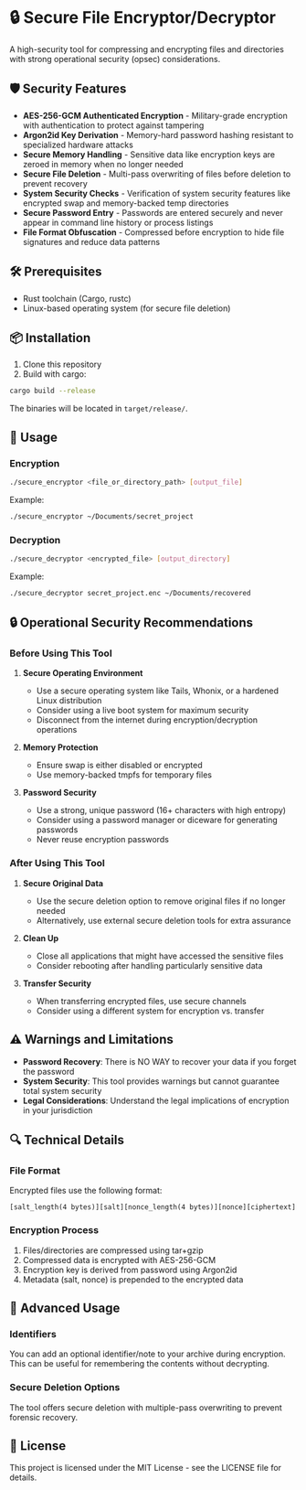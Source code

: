 # 🔒 Secure File Encryptor/Decryptor

A high-security tool for compressing and encrypting files and directories with strong operational security (opsec) considerations.

## 🛡️ Security Features

- **AES-256-GCM Authenticated Encryption** - Military-grade encryption with authentication to protect against tampering
- **Argon2id Key Derivation** - Memory-hard password hashing resistant to specialized hardware attacks
- **Secure Memory Handling** - Sensitive data like encryption keys are zeroed in memory when no longer needed
- **Secure File Deletion** - Multi-pass overwriting of files before deletion to prevent recovery
- **System Security Checks** - Verification of system security features like encrypted swap and memory-backed temp directories
- **Secure Password Entry** - Passwords are entered securely and never appear in command line history or process listings
- **File Format Obfuscation** - Compressed before encryption to hide file signatures and reduce data patterns

## 🛠️ Prerequisites

- Rust toolchain (Cargo, rustc)
- Linux-based operating system (for secure file deletion)

## 📦 Installation

1. Clone this repository
2. Build with cargo:

```bash
cargo build --release
```

The binaries will be located in `target/release/`.

## 🚀 Usage

### Encryption

```bash
./secure_encryptor <file_or_directory_path> [output_file]
```

Example:
```bash
./secure_encryptor ~/Documents/secret_project
```

### Decryption

```bash
./secure_decryptor <encrypted_file> [output_directory]
```

Example:
```bash
./secure_decryptor secret_project.enc ~/Documents/recovered
```

## 🔒 Operational Security Recommendations

### Before Using This Tool

1. **Secure Operating Environment**
   - Use a secure operating system like Tails, Whonix, or a hardened Linux distribution
   - Consider using a live boot system for maximum security
   - Disconnect from the internet during encryption/decryption operations

2. **Memory Protection**
   - Ensure swap is either disabled or encrypted
   - Use memory-backed tmpfs for temporary files

3. **Password Security**
   - Use a strong, unique password (16+ characters with high entropy)
   - Consider using a password manager or diceware for generating passwords
   - Never reuse encryption passwords

### After Using This Tool

1. **Secure Original Data**
   - Use the secure deletion option to remove original files if no longer needed
   - Alternatively, use external secure deletion tools for extra assurance

2. **Clean Up**
   - Close all applications that might have accessed the sensitive files
   - Consider rebooting after handling particularly sensitive data

3. **Transfer Security**
   - When transferring encrypted files, use secure channels
   - Consider using a different system for encryption vs. transfer

## ⚠️ Warnings and Limitations

- **Password Recovery**: There is NO WAY to recover your data if you forget the password
- **System Security**: This tool provides warnings but cannot guarantee total system security
- **Legal Considerations**: Understand the legal implications of encryption in your jurisdiction

## 🔍 Technical Details

### File Format

Encrypted files use the following format:
```
[salt_length(4 bytes)][salt][nonce_length(4 bytes)][nonce][ciphertext]
```

### Encryption Process

1. Files/directories are compressed using tar+gzip
2. Compressed data is encrypted with AES-256-GCM
3. Encryption key is derived from password using Argon2id
4. Metadata (salt, nonce) is prepended to the encrypted data

## 🧰 Advanced Usage

### Identifiers

You can add an optional identifier/note to your archive during encryption. This can be useful for remembering the contents without decrypting.

### Secure Deletion Options

The tool offers secure deletion with multiple-pass overwriting to prevent forensic recovery.

## 📜 License

This project is licensed under the MIT License - see the LICENSE file for details. 